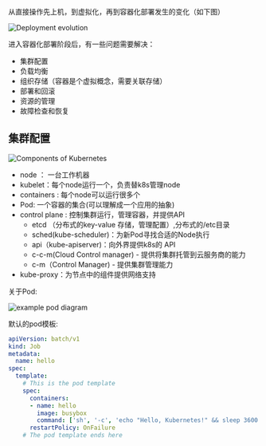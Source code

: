 



从直接操作先上机，到虚拟化，再到容器化部署发生的变化（如下图）

![Deployment evolution](https://d33wubrfki0l68.cloudfront.net/26a177ede4d7b032362289c6fccd448fc4a91174/eb693/images/docs/container_evolution.svg)

进入容器化部署阶段后，有一些问题需要解决：

- 集群配置
- 负载均衡
- 组织存储（容器是个虚拟概念，需要关联存储）
- 部署和回滚
- 资源的管理
- 故障检查和恢复



## 集群配置

![Components of Kubernetes](https://d33wubrfki0l68.cloudfront.net/2475489eaf20163ec0f54ddc1d92aa8d4c87c96b/e7c81/images/docs/components-of-kubernetes.svg)

- node ： 一台工作机器
- kubelet：每个node运行一个，负责替k8s管理node
- containers : 每个node可以运行很多个
- Pod: 一个容器的集合(可以理解成一个应用的抽象)
- control plane : 控制集群运行，管理容器，并提供API
  - etcd （分布式的key-value 存储，管理配置）,分布式的/etc目录
  - sched(kube-scheduler)：为新Pod寻找合适的Node执行
  - api（kube-apiserver)：向外界提供k8s的 API
  - c-c-m(Cloud Control manager) - 提供将集群托管到云服务商的能力
  - c-m（Control Manager) - 提供集群管理能力
- kube-proxy：为节点中的组件提供网络支持

关于Pod:

![example pod diagram](https://d33wubrfki0l68.cloudfront.net/aecab1f649bc640ebef1f05581bfcc91a48038c4/728d6/images/docs/pod.svg)

默认的pod模板:

```yaml
apiVersion: batch/v1
kind: Job
metadata:
  name: hello
spec:
  template:
    # This is the pod template
    spec:
      containers:
      - name: hello
        image: busybox
        command: ['sh', '-c', 'echo "Hello, Kubernetes!" && sleep 3600']
      restartPolicy: OnFailure
    # The pod template ends here
```

